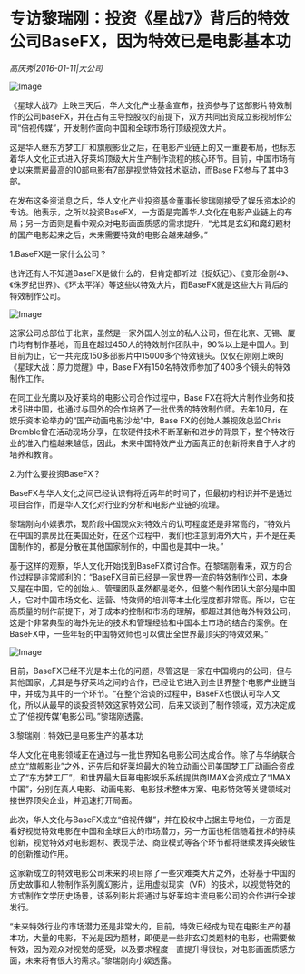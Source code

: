 # 专访黎瑞刚：投资《星战7》背后的特效公司BaseFX，因为特效已是电影基本功

*高庆秀|2016-01-11|大公司*

![Image](http://static.ylzbl.com/uploads/ueditor/php/upload/image/20171007/1507354141647847.jpeg)

《星球大战7》上映三天后，华人文化产业基金宣布，投资参与了这部影片特效制作的公司baseFX，并在占有主导控股权的前提下，双方共同出资成立影视制作公司“倍视传媒”，开发制作面向中国和全球市场行顶级视效大片。

这是华人继东方梦工厂和旗舰影业之后，在电影产业链上的又一重要布局，也标志着华人文化正式进入好莱坞顶级大片生产制作流程的核心环节。目前，中国市场有史以来票房最高的10部电影有7部是视觉特效技术驱动，而Base FX参与了其中3部。

在发布这条资消息之后，华人文化产业投资基金董事长黎瑞刚接受了娱乐资本论的专访。他表示，之所以投资BaseFX，一方面是完善华人文化在电影产业链上的布局；另一方面则是看中观众对电影画面质感的需求提升，“尤其是玄幻和魔幻题材的国产电影起来之后，未来需要特效的电影会越来越多。”

1.BaseFX是一家什么公司？

也许还有人不知道BaseFX是做什么的，但肯定都听过《捉妖记》、《变形金刚4》、《侏罗纪世界》、《环太平洋》等这些以特效大片，而BaseFX就是这些大片背后的特效制作公司。

![Image](http://si1.go2yd.com/get-image/0HHSZSHqLLc)

这家公司总部位于北京，虽然是一家外国人创立的私人公司，但在北京、无锡、厦门均有制作基地，而且在超过450人的特效制作团队中，90%以上是中国人。到目前为止，它一共完成150多部影片中15000多个特效镜头。仅仅在刚刚上映的《星球大战：原力觉醒》中，Base FX有150名特效师参加了400多个镜头的特效制作工作。

在同工业光魔以及好莱坞的电影公司合作过程中，Base FX在将大片制作业务和技术引进中国，也通过与国外的合作培养了一批优秀的特效制作师。去年10月，在娱乐资本论举办的“国产动画电影沙龙”中，Base FX的创始人兼视效总监Chris Bremble曾在活动现场分享，在软硬件技术不断革新和进步的背景下，整个特效行业的准入门槛越来越低，因此，未来中国特效产业方面真正的创新将来自于人才的培养和教育。

2.为什么要投资BaseFX？

BaseFX与华人文化之间已经认识有将近两年的时间了，但最初的相识并不是通过项目合作，而是华人文化对行业的分析和电影产业链的梳理。

黎瑞刚向小娱表示，现阶段中国观众对特效片的认可程度还是非常高的，“特效片在中国的票房比在美国还好，在这个过程中，我们也注意到海外大片，并不是在美国制作的，都是分散在其他国家制作的，中国也是其中一块。”

基于这样的观察，华人文化开始找到BaseFX商讨合作。在黎瑞刚看来，双方的合作过程是非常顺利的：“BaseFX目前已经是一家世界一流的特效制作公司，本身又是在中国，它的创始人、管理团队虽然都是老外，但整个制作团队大部分是中国人，它对中国市场文化、运营、特效师的培训等本土化程度都非常高。所以，它在高质量的制作前提下，对于成本的控制和市场的理解，都超过其他海外特效公司，这是个非常典型的海外先进的技术和管理经验和中国本土市场的结合的案例。在BaseFX中，一些年轻的中国特效师也可以做出全世界最顶尖的特效效果。”

![Image](http://si1.go2yd.com/get-image/0HHSZQkyEy0)

目前，BaseFX已经不光是本土化的问题，尽管这是一家在中国境内的公司，但与其他国家，尤其是与好莱坞之间的合作，已经让它进入到全世界整个电影产业链当中，并成为其中的一个环节。“在整个洽谈的过程中，BaseFX也很认可华人文化，所以从最早的谈投资特效这家特效公司，后来又谈到了制作领域，双方决定成立了‘倍视传媒’电影公司。”黎瑞刚透露。

3.黎瑞刚：特效已是电影生产的基本功

华人文化在电影领域正在通过与一批世界知名电影公司达成合作。除了与华纳联合成立“旗舰影业”之外，还先后和好莱坞最大的独立动画公司美国梦工厂动画合资成立了“东方梦工厂”，和世界最大巨幕电影娱乐系统提供商IMAX合资成立了“IMAX中国”，分别在真人电影、动画电影、电影技术整体方案、电影特效等关键领域对接世界顶尖企业，并迅速打开局面。

此次，华人文化与BaseFX成立“倍视传媒”，并在股权中占据主导地位，一方面是看好视觉特效电影在中国和全球巨大的市场潜力，另一方面也相信随着技术的持续创新，视觉特效对电影题材、表现手法、商业模式等各个环节都将继续发挥突破性的创新推动作用。

这家新成立的特效电影公司未来的项目除了一些灾难类大片之外，还将基于中国的历史故事和人物制作系列魔幻影片，运用虚拟现实（VR）的技术，以视觉特效的方式制作文学历史场景，该系列影片将通过与好莱坞主流电影公司的合作进行全球发行。

“未来特效行业的市场潜力还是非常大的，目前，特效已经成为现在电影生产的基本功，大量的电影，不光是因为题材，即便是一些非玄幻类题材的电影，也需要做特效，因为观众对视觉的感受，以及要求程度一直提升得很快，对电影画面质感方面，未来将有很大的需求。”黎瑞刚向小娱透露。

